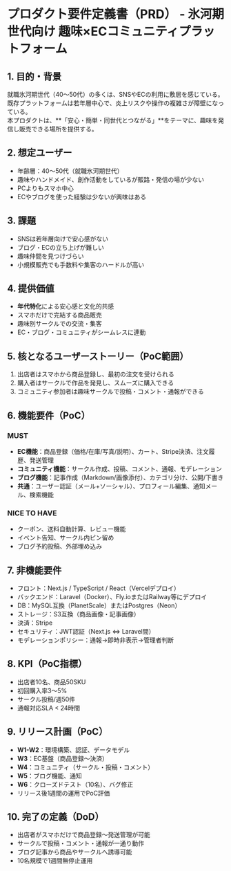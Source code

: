 # プロダクト要件定義書（PRD） - 氷河期世代向け 趣味×ECコミュニティプラットフォーム

## 1. 目的・背景
就職氷河期世代（40〜50代）の多くは、SNSやECの利用に敷居を感じている。  
既存プラットフォームは若年層中心で、炎上リスクや操作の複雑さが障壁になっている。  
本プロダクトは、**「安心・簡単・同世代とつながる」**をテーマに、趣味を発信し販売できる場所を提供する。

## 2. 想定ユーザー
- 年齢層：40〜50代（就職氷河期世代）
- 趣味やハンドメイド、創作活動をしているが販路・発信の場が少ない
- PCよりもスマホ中心
- ECやブログを使った経験は少ないが興味はある

## 3. 課題
- SNSは若年層向けで安心感がない
- ブログ・ECの立ち上げが難しい
- 趣味仲間を見つけづらい
- 小規模販売でも手数料や集客のハードルが高い

## 4. 提供価値
- **年代特化**による安心感と文化的共感
- スマホだけで完結する商品販売
- 趣味別サークルでの交流・集客
- EC・ブログ・コミュニティがシームレスに連動

## 5. 核となるユーザーストーリー（PoC範囲）
1. 出店者はスマホから商品登録し、最初の注文を受けられる
2. 購入者はサークルで作品を発見し、スムーズに購入できる
3. コミュニティ参加者は趣味サークルで投稿・コメント・通報ができる

## 6. 機能要件（PoC）
### MUST
- **EC機能**：商品登録（価格/在庫/写真/説明）、カート、Stripe決済、注文履歴、発送管理
- **コミュニティ機能**：サークル作成、投稿、コメント、通報、モデレーション
- **ブログ機能**：記事作成（Markdown/画像添付）、カテゴリ分け、公開/下書き
- **共通**：ユーザー認証（メール+ソーシャル）、プロフィール編集、通知メール、検索機能
### NICE TO HAVE
- クーポン、送料自動計算、レビュー機能
- イベント告知、サークル内ピン留め
- ブログ予約投稿、外部埋め込み

## 7. 非機能要件
- フロント：Next.js / TypeScript / React（Vercelデプロイ）
- バックエンド：Laravel（Docker）、Fly.ioまたはRailway等にデプロイ
- DB：MySQL互換（PlanetScale）またはPostgres（Neon）
- ストレージ：S3互換（商品画像・記事画像）
- 決済：Stripe
- セキュリティ：JWT認証（Next.js ⇔ Laravel間）
- モデレーションポリシー：通報→即時非表示→管理者判断

## 8. KPI（PoC指標）
- 出店者10名、商品50SKU
- 初回購入率3〜5%
- サークル投稿/週50件
- 通報対応SLA < 24時間

## 9. リリース計画（PoC）
- **W1-W2**：環境構築、認証、データモデル
- **W3**：EC基盤（商品登録〜決済）
- **W4**：コミュニティ（サークル・投稿・コメント）
- **W5**：ブログ機能、通知
- **W6**：クローズドテスト（10名）、バグ修正
- リリース後1週間の運用でPoC評価

## 10. 完了の定義（DoD）
- 出店者がスマホだけで商品登録〜発送管理が可能
- サークルで投稿・コメント・通報が一通り動作
- ブログ記事から商品やサークルへ誘導可能
- 10名規模で1週間無停止運用

